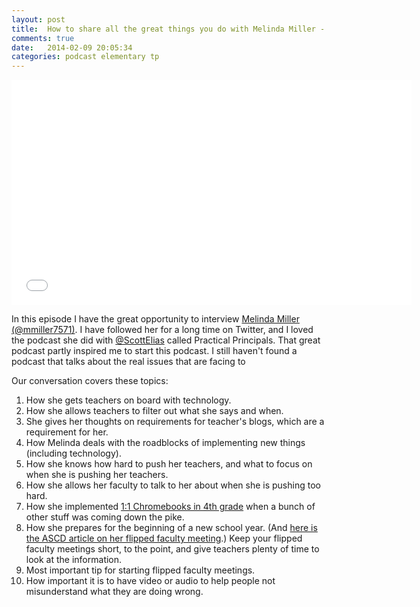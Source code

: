 ```yaml
---
layout: post
title:  How to share all the great things you do with Melinda Miller - Episode 10 - Transformative Principal
comments: true
date:   2014-02-09 20:05:34
categories: podcast elementary tp
---
```


<iframe style="border: none" src="//html5-player.libsyn.com/embed/destination/id/171591/height/360/width/640/theme/standard/direction/no/autoplay/no/autonext/no/thumbnail/yes/preload/no/no_addthis/no/" height="360" width="640" scrolling="no"  allowfullscreen webkitallowfullscreen mozallowfullscreen oallowfullscreen msallowfullscreen></iframe>

In this episode I have the great opportunity to interview [Melinda Miller (@mmiller7571)](https://twitter.com/mmiller7571). I have followed her for a long time on Twitter, and I loved the podcast she did with [@ScottElias](https://twitter.com/scottelias) called Practical Principals. That great podcast partly inspired me to start this podcast. I still haven't found a podcast that talks about the real issues that are facing to 

Our conversation covers these topics: 

1. How she gets teachers on board with technology. 
2. How she allows teachers to filter out what she says and when. 
1. She gives her thoughts on requirements for teacher's blogs, which are a requirement for her. 
1. How Melinda deals with the roadblocks of implementing new things (including technology).
1. How she knows how hard to push her teachers, and what to focus on when she is pushing her teachers. 
1. How she allows her faculty to talk to her about when she is pushing too hard. 
1. How she implemented [1:1 Chromebooks in 4th grade](http://weprincipal.blogspot.com/2014/01/uncensored-11-4th-grade-chromebook.html) when a bunch of other stuff was coming down the pike.  
1. How she prepares for the beginning of a new school year. (And [here is the ASCD article on her flipped faculty meeting](http://www.ascd.org/publications/newsletters/education-update/jan14/vol56/num01/Flipped-Faculty-Meeting-Videos.aspx).) Keep your flipped faculty meetings short, to the point, and give teachers plenty of time to look at the information. 
1. Most important tip for starting flipped faculty meetings. 
1. How important it is to have video or audio to help people not misunderstand what they are doing wrong. 

